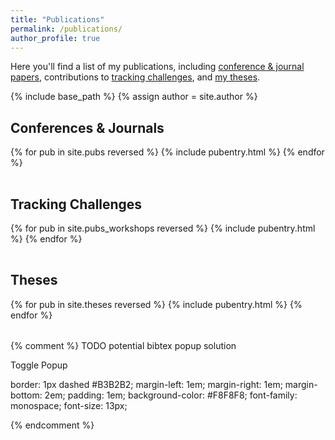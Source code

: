 ```yaml
---
title: "Publications"
permalink: /publications/
author_profile: true
---
```


Here you'll find a list of my publications, including [conference & journal papers](#cjproc), contributions to [tracking challenges](#chg), and [my theses](#theses).

{% include base_path %}
{% assign author = site.author %}

<h2 id="cjproc" class="pubheader">Conferences &amp; Journals <a href="#main"><i class="totopnav fas fa-arrow-up"></i></a></h2>
<table class="pubtable">
  <tbody>
    {% for pub in site.pubs reversed %}
      {% include pubentry.html %}
    {% endfor %}
  </tbody>
</table>

<h2 id="chg" class="pubheader">Tracking Challenges <a href="#main"><i class="totopnav fas fa-arrow-up"></i></a></h2>
<table class="pubtable">
  <tbody>
    {% for pub in site.pubs_workshops reversed %}
      {% include pubentry.html %}
    {% endfor %}
  </tbody>
</table>


<h2 id="theses" class="pubheader">Theses <a href="#main"><i class="totopnav fas fa-arrow-up"></i></a></h2>
<table class="pubtable">
  <tbody>
    {% for pub in site.theses reversed %}
      {% include pubentry.html %}
    {% endfor %}
  </tbody>
</table>

{% comment %}
TODO potential bibtex popup solution
<div class="bibpopup" onclick="toggleBibPopup()">Toggle Popup
  <span class="bibpopuptext" id="bib-somekey">
  <p>
      border: 1px dashed #B3B2B2;
    margin-left: 1em;
    margin-right: 1em;
    margin-bottom: 2em;
    padding: 1em;
    background-color: #F8F8F8;
    font-family: monospace;
    font-size: 13px;
    </p>
  </span>
</div>

<script>
// When the user clicks on div, open the popup
function toggleBibPopup() {
  var popup = document.getElementById("bib-somekey");
  popup.classList.toggle("show");
}
</script>
{% endcomment %}
